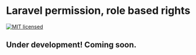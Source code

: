 # Laravel permission, role based rights
[![MIT licensed](https://img.shields.io/badge/license-MIT-blue.svg)](http://choosealicense.com/licenses/mit/)

## Under development! Coming soon.
